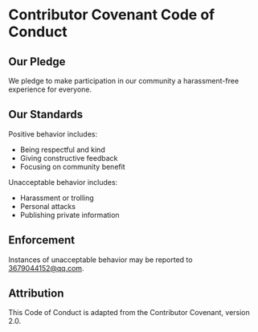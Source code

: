 # Contributor Covenant Code of Conduct

## Our Pledge

We pledge to make participation in our community a harassment-free experience for everyone.

## Our Standards

Positive behavior includes:
- Being respectful and kind
- Giving constructive feedback
- Focusing on community benefit

Unacceptable behavior includes:
- Harassment or trolling
- Personal attacks
- Publishing private information

## Enforcement

Instances of unacceptable behavior may be reported to 3679044152@qq.com.

## Attribution

This Code of Conduct is adapted from the Contributor Covenant, version 2.0.
